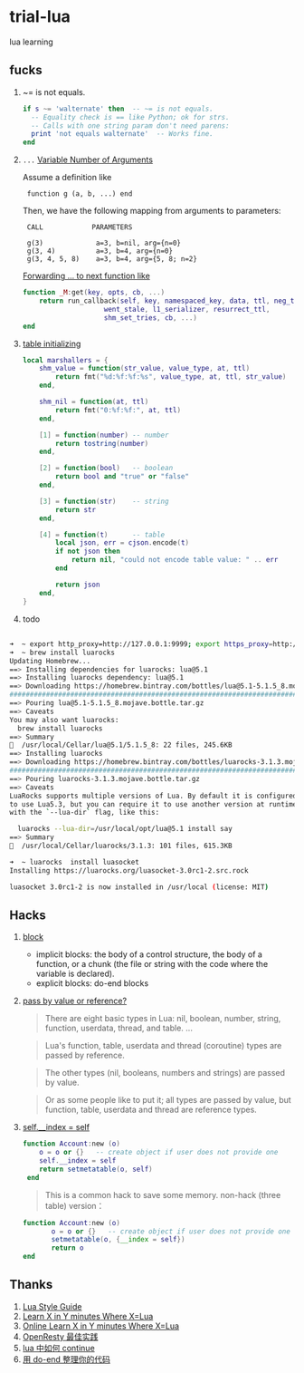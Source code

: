# trial-lua
lua learning

## fucks

1. ~= is not equals.

    ```lua
    if s ~= 'walternate' then  -- ~= is not equals.
      -- Equality check is == like Python; ok for strs.
      -- Calls with one string param don't need parens:
      print 'not equals walternate'  -- Works fine.
    end
    ```
1. `...` [Variable Number of Arguments](https://www.lua.org/pil/5.2.html)

    Assume a definition like
    
        function g (a, b, ...) end

    Then, we have the following mapping from arguments to parameters:
    
        CALL            PARAMETERS

        g(3)             a=3, b=nil, arg={n=0}
        g(3, 4)          a=3, b=4, arg={n=0}
        g(3, 4, 5, 8)    a=3, b=4, arg={5, 8; n=2}
        
    
    [Forwarding ... to next function  like](https://github.com/thibaultcha/lua-resty-mlcache/blob/master/lib/resty/mlcache.lua)
    
    ```lua
    function _M:get(key, opts, cb, ...)
        return run_callback(self, key, namespaced_key, data, ttl, neg_ttl,
                        went_stale, l1_serializer, resurrect_ttl,
                        shm_set_tries, cb, ...)
    end
    ```

1. [table initializing](https://github.com/thibaultcha/lua-resty-mlcache/blob/master/lib/resty/mlcache.lua)

    ```lua
    local marshallers = {
        shm_value = function(str_value, value_type, at, ttl)
            return fmt("%d:%f:%f:%s", value_type, at, ttl, str_value)
        end,

        shm_nil = function(at, ttl)
            return fmt("0:%f:%f:", at, ttl)
        end,

        [1] = function(number) -- number
            return tostring(number)
        end,

        [2] = function(bool)   -- boolean
            return bool and "true" or "false"
        end,

        [3] = function(str)    -- string
            return str
        end,

        [4] = function(t)      -- table
            local json, err = cjson.encode(t)
            if not json then
                return nil, "could not encode table value: " .. err
            end

            return json
        end,
    }
    ```
    
1. todo

##

```bash
➜  ~ export http_proxy=http://127.0.0.1:9999; export https_proxy=http://127.0.0.1:9999;
➜  ~ brew install luarocks
Updating Homebrew...
==> Installing dependencies for luarocks: lua@5.1
==> Installing luarocks dependency: lua@5.1
==> Downloading https://homebrew.bintray.com/bottles/lua@5.1-5.1.5_8.mojave.bottle.tar.gz
######################################################################## 100.0%
==> Pouring lua@5.1-5.1.5_8.mojave.bottle.tar.gz
==> Caveats
You may also want luarocks:
  brew install luarocks
==> Summary
🍺  /usr/local/Cellar/lua@5.1/5.1.5_8: 22 files, 245.6KB
==> Installing luarocks
==> Downloading https://homebrew.bintray.com/bottles/luarocks-3.1.3.mojave.bottle.tar.gz
######################################################################## 100.0%
==> Pouring luarocks-3.1.3.mojave.bottle.tar.gz
==> Caveats
LuaRocks supports multiple versions of Lua. By default it is configured
to use Lua5.3, but you can require it to use another version at runtime
with the `--lua-dir` flag, like this:

  luarocks --lua-dir=/usr/local/opt/lua@5.1 install say
==> Summary
🍺  /usr/local/Cellar/luarocks/3.1.3: 101 files, 615.3KB

➜  ~ luarocks  install luasocket
Installing https://luarocks.org/luasocket-3.0rc1-2.src.rock

luasocket 3.0rc1-2 is now installed in /usr/local (license: MIT)

```

## Hacks

1. [block](https://www.lua.org/pil/4.2.html)
    * implicit blocks:  the body of a control structure, the body of a function, or a chunk (the file or string with the code where the variable is declared).
    * explicit blocks:  do-end  blocks
    
1. [pass by value or reference?](https://stackoverflow.com/questions/6128152/function-variable-scope-pass-by-value-or-reference)

    > There are eight basic types in Lua: nil, boolean, number, string, function, userdata, thread, and table. ...

    > Lua's function, table, userdata and thread (coroutine) types are passed by reference. 

    > The other types (nil, booleans, numbers and strings) are passed by value. 

    > Or as some people like to put it; all types are passed by value, but function, table, userdata and thread are reference types.

1. [self.__index = self](http://lua-users.org/lists/lua-l/2013-04/msg00617.html)
   ```lua
   function Account:new (o)
       o = o or {}   -- create object if user does not provide one
       self.__index = self
       return setmetatable(o, self)
    end
   ```
   
   > This is a common hack to save some memory.
   > non-hack (three table) version：
   ```lua
   function Account:new (o)
          o = o or {}   -- create object if user does not provide one
          setmetatable(o, {__index = self})
          return o
   end
   ```

## Thanks

1. [Lua Style Guide](https://github.com/Olivine-Labs/lua-style-guide)
1. [Learn X in Y minutes Where X=Lua](https://learnxinyminutes.com/docs/lua/)
1. [Online Learn X in Y minutes Where X=Lua](https://repl.it/@bingoohuang/learn-lua-in-y-minutes)
1. [OpenResty 最佳实践](https://moonbingbing.gitbooks.io/openresty-best-practices/)
1. [lua 中如何 continue](https://wiki.jikexueyuan.com/project/openresty/something/2016_10_3.html)
1. [用 do-end 整理你的代码](https://wiki.jikexueyuan.com/project/openresty/something/2016_10_2.html)
